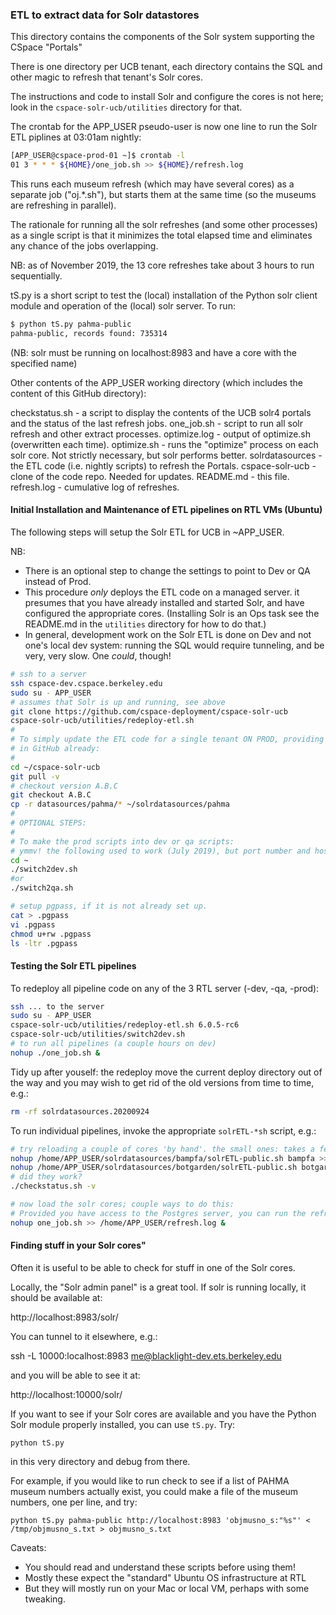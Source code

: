 ### ETL to extract data for Solr datastores

This directory contains the components of the Solr system supporting
the CSpace "Portals"

There is one directory per UCB tenant, each directory contains the SQL and other
magic to refresh that tenant's Solr cores.

The instructions and code to install Solr and configure the cores is not here; look in the
`cspace-solr-ucb/utilities` directory for that. 

The crontab for the APP_USER pseudo-user is now one line to run the Solr ETL piplines
at 03:01am nightly:

```bash
[APP_USER@cspace-prod-01 ~]$ crontab -l
01 3 * * * ${HOME}/one_job.sh >> ${HOME}/refresh.log
```

This runs each museum refresh (which may have several cores) as a separate job ("oj.*.sh"), but
starts them at the same time (so the museums are refreshing in parallel).

The rationale for running all the solr refreshes (and some other processes) as a single script
is that it minimizes the total elapsed time and eliminates any chance of the jobs overlapping.

NB: as of November 2019, the 13 core refreshes take about 3 hours to run sequentially.

tS.py is a short script to test the (local) installation of the Python solr
client module and operation of the (local) solr server. To run:

```bash
$ python tS.py pahma-public
pahma-public, records found: 735314
```

(NB: solr must be running on localhost:8983 and have a core with the specified name)

Other contents of the APP_USER working directory (which includes the content of this
GitHub directory):

checkstatus.sh - a script to display the contents of the UCB solr4 portals
                 and the status of the last refresh jobs.
one_job.sh - script to run all solr refresh and other extract processes.
optimize.log - output of optimize.sh (overwritten each time).
optimize.sh - runs the "optimize" process on each solr core. Not strictly
              necessary, but solr performs better.
solrdatasources - the ETL code (i.e. nightly scripts) to refresh the Portals.
cspace-solr-ucb - clone of the code repo. Needed for updates.
README.md - this file.
refresh.log - cumulative log of refreshes.


#### Initial Installation and Maintenance of ETL pipelines on RTL VMs (Ubuntu)

The following steps will setup the Solr ETL for UCB in ~APP_USER.

NB:

* There is an optional step to change the settings to point to Dev or QA instead of Prod.
* This procedure _only_ deploys the ETL code on a managed server.
it presumes that you have already installed and started Solr, and have
configured the appropriate cores. (Installing Solr is an Ops task see the README.md in the `utilities` directory for
how to do that.)
* In general, development work on the Solr ETL is done on Dev and not one's local dev system: 
running the SQL would require tunneling, and be very, very slow. One _could_, though!

```bash
# ssh to a server
ssh cspace-dev.cspace.berkeley.edu
sudo su - APP_USER
# assumes that Solr is up and running, see above
git clone https://github.com/cspace-deployment/cspace-solr-ucb
cspace-solr-ucb/utilities/redeploy-etl.sh
#
# To simply update the ETL code for a single tenant ON PROD, providing that the updated code is
# in GitHub already:
#
cd ~/cspace-solr-ucb
git pull -v
# checkout version A.B.C
git checkout A.B.C
cp -r datasources/pahma/* ~/solrdatasources/pahma
#
# OPTIONAL STEPS:
#
# To make the prod scripts into dev or qa scripts:
# ymmv! the following used to work (July 2019), but port number and hostnames are prone to change
cd ~
./switch2dev.sh
#or
./switch2qa.sh

# setup pgpass, if it is not already set up.
cat > .pgpass
vi .pgpass
chmod u+rw .pgpass
ls -ltr .pgpass
```

#### Testing the Solr ETL pipelines

To redeploy all pipeline code on any of the 3 RTL server (-dev, -qa, -prod):

```bash
ssh ... to the server
sudo su - APP_USER
cspace-solr-ucb/utilities/redeploy-etl.sh 6.0.5-rc6
cspace-solr-ucb/utilities/switch2dev.sh
# to run all pipelines (a couple hours on dev)
nohup ./one_job.sh &
```
Tidy up after youself: the redeploy move the current deploy directory out of the
way and you may wish to get rid of the old versions from time to time, e.g.:
```bash
rm -rf solrdatasources.20200924
```
To run individual pipelines, invoke the appropriate `solrETL-*sh` script, e.g.:
```bash
# try reloading a couple of cores 'by hand'. the small ones: takes a few minutes for each
nohup /home/APP_USER/solrdatasources/bampfa/solrETL-public.sh bampfa >> /home/APP_USER/logs/bampfa.solr_extract_public.log 2>&1 &
nohup /home/APP_USER/solrdatasources/botgarden/solrETL-public.sh botgarden >> /home/APP_USER/logs/botgarden.solr_extract_public.log &
# did they work?
./checkstatus.sh -v

# now load the solr cores; couple ways to do this:
# Provided you have access to the Postgres server, you can run the refresh job (takes a few hours):
nohup one_job.sh >> /home/APP_USER/refresh.log &
```

#### Finding stuff in your Solr cores"

Often it is useful to be able to check for stuff in one of the Solr cores.

Locally, the "Solr admin panel" is a great tool. If solr is running locally, it should be available at:

http://localhost:8983/solr/

You can tunnel to it elsewhere, e.g.:

ssh -L 10000:localhost:8983 me@blacklight-dev.ets.berkeley.edu

and you will be able to see it at:

http://localhost:10000/solr/

If you want to see if your Solr cores are available and you have the Python Solr module
properly installed, you can use `tS.py`. Try:

`
python tS.py
`

in this very directory and debug from there.

For example, if you would like to run check to see if a list of PAHMA museum numbers actually exist, you 
could make a file of the museum numbers, one per line, and try:

`
python tS.py pahma-public http://localhost:8983 'objmusno_s:"%s"' < /tmp/objmusno_s.txt > objmusno_s.txt 
`

Caveats:

* You should read and understand these scripts before using them!
* Mostly these expect the "standard" Ubuntu OS infrastructure at RTL
* But they will mostly run on your Mac or local VM, perhaps with some tweaking.

```
